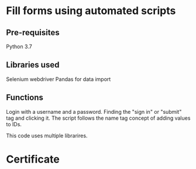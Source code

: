 # Fill forms using automated scripts

## Pre-requisites
Python 3.7

## Libraries used

Selenium webdriver
Pandas for data import


## Functions

Login with a username and a password.
Finding the "sign in" or "submit" tag and clicking it.
The script follows the name tag concept of adding values to IDs.

This code uses multiple librarires.

# Certificate
